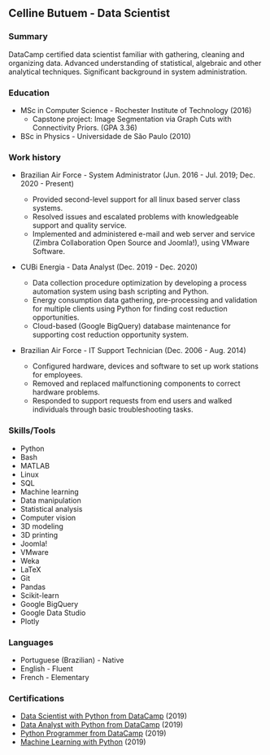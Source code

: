 ## Celline Butuem - Data Scientist

### Summary

DataCamp certified data scientist familiar with gathering, cleaning and organizing data. Advanced understanding of statistical, algebraic and other analytical techniques. Significant background in system administration.

### Education

- MSc in Computer Science - Rochester Institute of Technology (2016)
  - Capstone project: Image Segmentation via Graph Cuts with Connectivity Priors. (GPA 3.36)
- BSc in Physics - Universidade de São Paulo (2010)

### Work history

- Brazilian Air Force - System Administrator (Jun. 2016 - Jul. 2019; Dec. 2020 - Present)
   - Provided second-level support for all linux based server class systems.
   - Resolved issues and escalated problems with knowledgeable support and quality service.
   - Implemented and administered e-mail and web server and service (Zimbra Collaboration Open Source and Joomla!), using VMware Software.

- CUBi Energia - Data Analyst (Dec. 2019 - Dec. 2020)
   - Data collection procedure optimization by developing a process automation system using bash scripting and Python.
   - Energy consumption data gathering, pre-processing and validation for multiple clients using Python for finding cost reduction opportunities.
   - Cloud-based (Google BigQuery) database maintenance for supporting cost reduction opportunity system.

- Brazilian Air Force - IT Support Technician (Dec. 2006 - Aug. 2014)
  - Configured hardware, devices and software to set up work stations for employees.
  - Removed and replaced malfunctioning components to correct hardware problems.
  - Responded to support requests from end users and walked individuals through basic troubleshooting tasks.

### Skills/Tools

- Python
- Bash
- MATLAB
- Linux
- SQL
- Machine learning
- Data manipulation
- Statistical analysis
- Computer vision
- 3D modeling
- 3D printing
- Joomla!
- VMware
- Weka
- LaTeX
- Git
- Pandas
- Scikit-learn
- Google BigQuery
- Google Data Studio
- Plotly

### Languages

- Portuguese (Brazilian) - Native
- English - Fluent
- French - Elementary

### Certifications

- [Data Scientist with Python from DataCamp](https://www.datacamp.com/statement-of-accomplishment/track/068e2a7701a353d7ff2bdb0fa77f099a5aa8d993) (2019)
- [Data Analyst with Python from DataCamp](https://www.datacamp.com/statement-of-accomplishment/track/d092b41c40f2c33d7835f45b96949e8ffeaf344f) (2019)
- [Python Programmer from DataCamp](https://www.datacamp.com/statement-of-accomplishment/track/64072e526a3865a5071ae8058716babc2320b5d5) (2019)
- [Machine Learning with Python](https://www.datacamp.com/statement-of-accomplishment/track/222ea7e6934e6f26f86ec37b783827285a358dbb) (2019)
